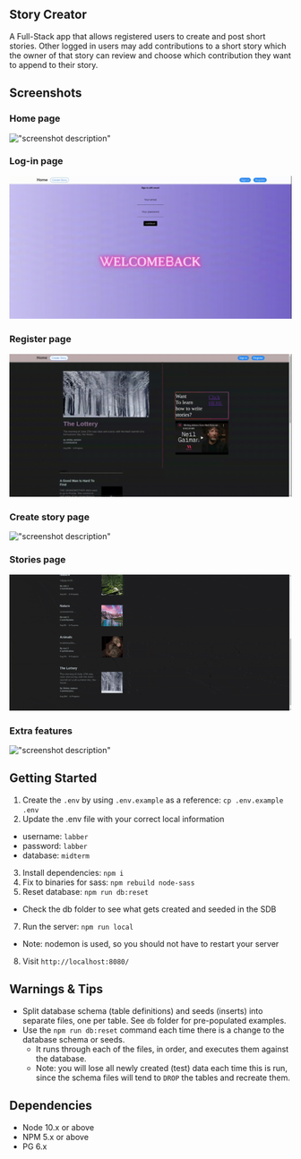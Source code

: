 ## Story Creator

A Full-Stack app that allows registered users to create and post short stories. Other logged in users may add contributions to a short story which the owner of that story can review and choose which contribution they want to append to their story.

## Screenshots

### Home page

!["screenshot description"](https://github.com/Salkhaleeli/Story_Creator/blob/master/docs/gif/Home.gif)


### Log-in page

!["screenshot description"](https://github.com/Salkhaleeli/Story_Creator/blob/master/docs/gif/Log-in-page.gif)

### Register page

!["screenshot description"](https://github.com/Salkhaleeli/Story_Creator/blob/master/docs/gif/Register-user.gif)

### Create story page

!["screenshot description"](https://github.com/Salkhaleeli/Story_Creator/blob/master/docs/gif/Create-stories.gif)

### Stories page

!["screenshot description"](https://github.com/Salkhaleeli/Story_Creator/blob/master/docs/gif/Stories-page.gif)

### Extra features

!["screenshot description"](https://github.com/Salkhaleeli/Story_Creator/blob/master/docs/gif/Extra-feature.gif)


## Getting Started

1. Create the `.env` by using `.env.example` as a reference: `cp .env.example .env`
2. Update the .env file with your correct local information

- username: `labber`
- password: `labber`
- database: `midterm`

3. Install dependencies: `npm i`
4. Fix to binaries for sass: `npm rebuild node-sass`
5. Reset database: `npm run db:reset`

- Check the db folder to see what gets created and seeded in the SDB

7. Run the server: `npm run local`

- Note: nodemon is used, so you should not have to restart your server

8. Visit `http://localhost:8080/`

## Warnings & Tips
- Split database schema (table definitions) and seeds (inserts) into separate files, one per table. See `db` folder for pre-populated examples.
- Use the `npm run db:reset` command each time there is a change to the database schema or seeds.
  - It runs through each of the files, in order, and executes them against the database.
  - Note: you will lose all newly created (test) data each time this is run, since the schema files will tend to `DROP` the tables and recreate them.

## Dependencies

- Node 10.x or above
- NPM 5.x or above
- PG 6.x
